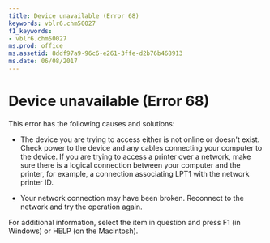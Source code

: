 ```yaml
---
title: Device unavailable (Error 68)
keywords: vblr6.chm50027
f1_keywords:
- vblr6.chm50027
ms.prod: office
ms.assetid: 8ddf97a9-96c6-e261-3ffe-d2b76b468913
ms.date: 06/08/2017
---
```



# Device unavailable (Error 68)

This error has the following causes and solutions:



- The device you are trying to access either is not online or doesn't exist. Check power to the device and any cables connecting your computer to the device. If you are trying to access a printer over a network, make sure there is a logical connection between your computer and the printer, for example, a connection associating LPT1 with the network printer ID.
    
- Your network connection may have been broken. Reconnect to the network and try the operation again.
    

For additional information, select the item in question and press F1 (in Windows) or HELP (on the Macintosh).

